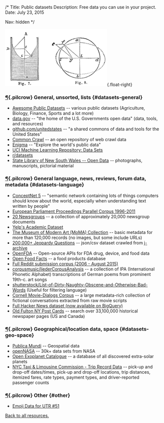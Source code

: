 /*
Title: Public datasets
Description: Free data you can use in your project.
Date: July 23, 2015

Nav: hidden
*/

![Hydraulics diagrams](/content/images/illustrations/hydraulics-diagrams.jpg){.float-right}

### [¶](#datasets-general){.pilcrow} General, unsorted, lists {#datasets-general}

- [Awesome Public Datasets](https://github.com/caesar0301/awesome-public-datasets) -- various public datasets (Agriculture, Biology, Finance, Sports and a lot more)
- [data.gov](http://www.data.gov/) -- "the home of the U.S. Governments open data" (data, tools, and resources)
- [github.com/unitedstates](https://github.com/unitedstates) -- "a shared commons of data and tools for the United States"
- [Common Crawl](http://commoncrawl.org/) -- an open repository of web crawl data
- [Enigma](http://enigma.io/) -- "Explore the world's public data"
- [UCI Machine Learning Repository: Data Sets](https://archive.ics.uci.edu/ml/datasets.html)
- [r/datasets](https://www.reddit.com/r/datasets/)
- [State Library of New South Wales -- Open Data](http://www.sl.nsw.gov.au/using/search/open_data.html) -- photographs, manuscripts, pictorial material

### [¶](#datasets-language){.pilcrow} General language, news, reviews, forum data, metadata {#datasets-language}

- [ConceptNet 5](http://conceptnet5.media.mit.edu/) -- "semantic network containing lots of things computers should know about the world, especially when understanding text written by people"
- [European Parliament Proceedings Parallel Corpus 1996-2011](http://www.statmt.org/europarl/)
- [20 Newsgroups](http://qwone.com/~jason/20Newsgroups/) -- a collection of approximately 20,000 newsgroup documents
- [Yelp's Academic Dataset](https://www.yelp.com/academic_dataset)
- [The Museum of Modern Art (MoMA) Collection](https://github.com/MuseumofModernArt/collection) -- basic metadata for more than 120,000 records (no images, but some include URLs)
- [200,000+ Jeopardy Questions](https://www.reddit.com/r/datasets/comments/1uyd0t/200000_jeopardy_questions_in_a_json_file) -- json/csv dataset crawled from [j-archive](http://www.j-archive.com)
- [OpenFDA](https://open.fda.gov/) -- Open-source APIs for FDA drug, device, and food data
- [Open Food Facts](http://world.openfoodfacts.org/) -- a food products database
- [Full Reddit submission corpus (2006 - August 2015)](https://www.reddit.com/r/datasets/comments/3mg812/full_reddit_submission_corpus_now_available_2006/)
- [corpusmusic/liederCorpusAnalysis](https://github.com/corpusmusic/liederCorpusAnalysis) -- a collection of IPA (International Phonetic Alphabet) transcriptions of German poems from prominent 19th-c. art songs
- [shutterstock/List-of-Dirty-Naughty-Obscene-and-Otherwise-Bad-Words](https://github.com/shutterstock/List-of-Dirty-Naughty-Obscene-and-Otherwise-Bad-Words) (Useful for filtering language)
- [Cornell Movie-Dialogs Corpus](http://www.cs.cornell.edu/~cristian/Cornell_Movie-Dialogs_Corpus.html) -- a large metadata-rich collection of fictional conversations extracted from raw movie scripts
- [Full Hacker News dataset (now available on BigQuery)](https://news.ycombinator.com/item?id=10440502)
- [Old Fulton NY Post Cards](http://www.fultonhistory.com/Fulton.html) -- search over 33,100,000 historical newspaper pages (US and Canada)


### [¶](#datasets-geo-space){.pilcrow} Geographical/location data, space {#datasets-geo-space}
- [Publica Mundi](http://www.publicamundi.eu/) -- Geospatial data
- [openNASA](https://open.nasa.gov/) -- 30k+ data sets from NASA
- [Open Exoplanet Catalogue](https://github.com/OpenExoplanetCatalogue/open_exoplanet_catalogue) -- a database of all discovered extra-solar planets
- [NYC Taxi & Limousine Commission - Trip Record Data](http://www.nyc.gov/html/tlc/html/about/trip_record_data.shtml) -- 
pick-up and drop-off dates/times, pick-up and drop-off locations, trip distances, itemized fares, rate types, payment types, and driver-reported passenger counts


### [¶](#other){.pilcrow} Other {#other}

- [Emoji Data for UTR #51](http://www.unicode.org/Public/emoji/1.0/emoji-data.txt)

[Back to all resources.](/resources)